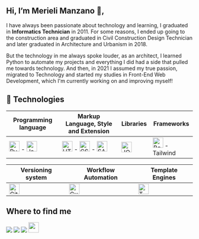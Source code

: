 ## Hi, I’m Merieli Manzano 👋,
<p>I have always been passionate about technology and learning, I graduated in <strong>Informatics Technician</strong> in 2011. For some reasons, I ended up going to the construction area and graduated in Civil Construction Design Technician and later graduated in Architecture and Urbanism in 2018.</p>
<p>But the technology in me always spoke louder, as an architect, I learned Python to automate my projects and everything I did had a side that pulled me towards technology. And then, in 2021 I assumed my true passion, migrated to Technology and started my studies in Front-End Web Development, which I'm currently working on and improving myself!</p>

## 🚀 Technologies
| Programming language | Markup Language, Style and Extension | Libraries | Frameworks |
| -------------------- | ------------------------------------ | --------- | ---------- |
| <img src="https://img.shields.io/badge/Python-14354C?style=for-the-badge&logo=python&logoColor=white" target="_blank" height="28px" alt="Python"> - <img src="https://img.shields.io/badge/JavaScript-323330?style=for-the-badge&logo=javascript&logoColor=F7DF1E" target="_blank" height="28px" alt="JavaScript"> | <img src="https://img.shields.io/badge/HTML5-E34F26?style=for-the-badge&logo=html5&logoColor=white" target="_blank" height="28px" alt="HTML5"> - <img src="https://img.shields.io/badge/CSS3-1572B6?style=for-the-badge&logo=css3&logoColor=white" target="_blank" height="28px" alt="CSS3"> - <img src="https://img.icons8.com/color/48/000000/sass.png" height="28px" alt="SASS"> | <img src="https://img.icons8.com/external-tal-revivo-shadow-tal-revivo/24/000000/external-jquery-is-a-javascript-library-designed-to-simplify-html-logo-shadow-tal-revivo.png" height="28px" alt="JQuery"> | <img src="https://img.icons8.com/color/50/000000/bootstrap.png" height="28px" alt="Bootstrap"> - Tailwind |

| Versioning system | Workflow Automation | Template Engines |
| ----------------- | ------------------- | ---------------- |
| <img src="https://img.icons8.com/color/48/000000/git.png" target="_blank" height="28px" alt="Git"> | <img src="https://img.icons8.com/external-tal-revivo-shadow-tal-revivo/24/000000/external-gulp-an-open-source-javascript-toolkit-by-fractal-innovations-logo-shadow-tal-revivo.png" height="28px" alt="Gulp"> | <img src="https://cdn.icon-icons.com/icons2/2107/PNG/512/file_type_twig_icon_130109.png" target="_blank" height="28px" alt="TWIG template engine for PHP"> |

## Where to find me 
<div height="28px"> 
  <a href="https://instagram.com/merieli.manzano" target="_blank"><img src="https://img.shields.io/badge/-Instagram-%23E4405F?style=for-the-badge&logo=instagram&logoColor=white" target="_blank"></a>
   <a href = "mailto:merieli.dev@gmail.com"><img src="https://img.shields.io/badge/-Gmail-%23333?style=for-the-badge&logo=gmail&logoColor=white" target="_blank"></a>
   <a href="https://www.linkedin.com/in/merielialbergardi" target="_blank"><img src="https://img.shields.io/badge/-LinkedIn-%230077B5?style=for-the-badge&logo=linkedin&logoColor=white" target="_blank"></a>  
  <a href="https://t.me/merielimanzano" target="_blank"><img src="https://cdn.icon-icons.com/icons2/2530/PNG/512/telegram_button_icon_151837.png" target="_blank" height="28px"></a>  
</div>
